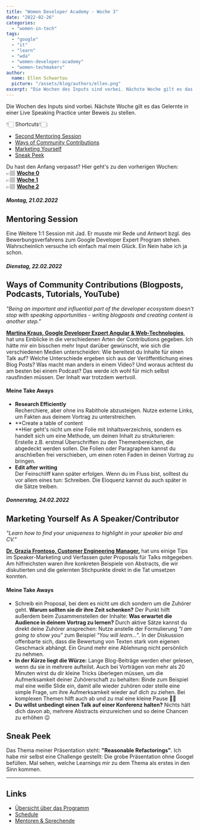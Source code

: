 ```yaml
---
title: "Women Developer Academy - Woche 3"
date: "2022-02-26"
categories: 
  - "women-in-tech"
tags: 
  - "google"
  - "it"
  - "learn"
  - "wda"
  - "women-developer-academy"
  - "women-techmakers"
author:
  name: Ellen Schwartau
  picture: "/assets/blog/authors/ellen.png"
excerpt: "Die Wochen des Inputs sind vorbei. Nächste Woche gilt es das Gelernte in einer Live Speaking Practice unter Beweis zu stellen. Hier sind die Take Aways aus Woche drei."
---
```


Die Wochen des Inputs sind vorbei. Nächste Woche gilt es das Gelernte in einer Live Speaking Practice unter Beweis zu stellen.

👇🏻 Shortcuts👇🏻:

- [Second Mentoring Session](#mentoring)
- [Ways of Community Contributions](#contributions)
- [Marketing Yourself](#marketing)
- [Sneak Peek](#sneak-peek)

Du hast den Anfang verpasst? Hier geht's zu den vorherigen Wochen:  
👉🏽 [**Woche 0**](https://ellenschwartau.com/2022/02/05/women-developer-academy-woche-0/)  
👉🏽 **[Woche 1](https://ellenschwartau.com/2022/02/13/wda-week-1/)**  
👉🏽 **[Woche 2](https://ellenschwartau.com/2022/02/19/wda-week-2/)**

##### Montag, 21.02.2022

## Mentoring Session

Eine Weitere 1:1 Session mit Jad. Er musste mir Rede und Antwort bzgl. des Bewerbungsverfahrens zum Google Developer Expert Program stehen. Wahrscheinlich versuche ich einfach mal mein Glück. Ein Nein habe ich ja schon.

##### Dienstag, 22.02.2022

## Ways of Community Contributions (Blogposts, Podcasts, Tutorials, YouTube)

_"Being an important and influential part of the developer ecosystem doesn't stop with speaking opportunities - writing blogposts and creating content is another step."_

[**Martina Kraus, Google Developer Expert Angular & Web-Technologies**](https://www.linkedin.com/in/martina-kraus-398493108/), hat uns Einblicke in die verschiedenen Arten der Contributions gegeben. Ich hätte mir ein bisschen mehr Input darüber gewünscht, wie sich die verschiedenen Medien unterscheiden: Wie bereitest du Inhalte für einen Talk auf? Welche Unterschiede ergeben sich aus der Veröffentlichung eines Blog Posts? Was macht man anders in einem Video? Und woraus achtest du am besten bei einem Podcast? Das werde ich wohl für mich selbst rausfinden müssen. Der Inhalt war trotzdem wertvoll.

#### Meine Take Aways

- **Research Efficiently**  
    Recherchiere, aber ohne ins Rabithole abzusteigen. Nutze externe Links, um Fakten aus deinem Vortrag zu unterstreichen.
- **Create a table of content  
    **Hier geht's nicht um eine Folie mit Inhaltsverzeichnis, sondern es handelt sich um eine Methode, um deinen Inhalt zu strukturieren: Erstelle z.B. erstmal Überschriften zu den Themenbereichen, die abgedeckt werden sollen. Die Folien oder Paragraphen kannst du anschließen frei verschieben, um einen roten Faden in deinen Vortrag zu bringen.
- **Edit after writing**  
    Der Feinschliff kann später erfolgen. Wenn du im Fluss bist, solltest du vor allem eines tun: Schreiben. Die Eloquenz kannst du auch später in die Sätze treiben.

##### Donnerstag, 24.02.2022

## Marketing Yourself As A Speaker/Contributor 

_"Learn how to find your uniqueness to highlight in your speaker bio and CV."_

[**Dr. Grazia Frontoso, Customer Engineering Manager,**](https://www.linkedin.com/in/maria-grazia-frontoso-6803bb5/) hat uns einige Tips im Speaker-Marketing und Verfassen guter Proposals für Talks mitgegeben. Am hilfreichsten waren ihre konkreten Beispiele von Abstracts, die wir diskutierten und die gelernten Stichpunkte direkt in die Tat umsetzen konnten.

#### Meine Take Aways

- Schreib ein Proposal, bei dem es nicht um dich sondern um die Zuhörer geht. **Warum sollten sie dir ihre Zeit schenken?** Der Punkt hilft außerdem beim Zusammenstellen der Inhalte: **Was erwartet die Audience in deinem Vortrag zu lernen?** Durch aktive Sätze kannst du direkt deine Zuhörer ansprechen: Nutze anstelle der Formulierung _"I am going to show you"_ zum Beispiel _"You will learn..."_. In der Diskussion offenbarte sich, dass die Bewertung von Texten stark vom eigenen Geschmack abhängt. Ein Grund mehr eine Ablehnung nicht persönlich zu nehmen.
- **In der Kürze liegt die Würze:** Lange Blog-Beiträge werden eher gelesen, wenn du sie in mehrere aufteilst. Auch bei Vorträgen von mehr als 20 Minuten wirst du dir kleine Tricks überlegen müssen, um die Aufmerksamkeit deiner Zuhörerschaft zu behalten: Binde zum Beispiel mal eine weiße Slide ein, damit alle wieder zuhören oder stelle eine simple Frage, um ihre Aufmerksamkeit wieder auf dich zu ziehen. Bei komplexen Themen hilft auch ab und zu mal eine kleine Pause 💆🏻
- **Du willst unbedingt einen Talk auf einer Konferenz halten?** Nichts hält dich davon ab, mehrere Abstracts einzureichen und so deine Chancen zu erhöhen 😉

## Sneak Peek

Das Thema meiner Präsentation steht: **"Reasonable Refactorings"**. Ich habe mir selbst eine Challenge gestellt: Die grobe Präsentation ohne Googel befüllen. Mal sehen, welche Learnings mir zu dem Thema als erstes in den Sinn kommen.

* * *

## Links

- [Übersicht über das Programm](https://events.withgoogle.com/women-developer-academy-europe/#content)
- [Schedule](https://events.withgoogle.com/women-developer-academy-europe/schedule-v1/#content)
- [Mentoren & Sprechende](https://events.withgoogle.com/women-developer-academy-europe/mentors--speakers/#content)
